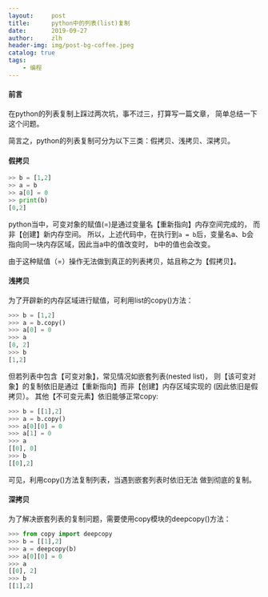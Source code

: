 ```yaml
---
layout:     post
title:      python中的列表(list)复制
date:       2019-09-27
author:     zlh
header-img: img/post-bg-coffee.jpeg
catalog: true
tags:
    - 编程
---
```


#### 前言
在python的列表复制上踩过两次坑，事不过三，打算写一篇文章，
简单总结一下这个问题。

简言之，python的列表复制可分为以下三类：假拷贝、浅拷贝、深拷贝。


#### 假拷贝 

```python
>> b = [1,2]
>> a = b
>> a[0] = 0
>> print(b)
[0,2]

```
python当中，可变对象的赋值(=)是通过变量名【重新指向】内存空间完成的，
而非【创建】新内存空间。
所以，上述代码中，在执行到`a = b`后，变量名a、b会指向同一块内存区域，因此当a中的值改变时，
b中的值也会改变。

由于这种赋值（=）操作无法做到真正的列表拷贝，姑且称之为【假拷贝】。

#### 浅拷贝
为了开辟新的内存区域进行赋值，可利用list的copy()方法：
``` python
>>> b = [1,2]
>>> a = b.copy()
>>> a[0] = 0
>>> a
[0, 2]
>>> b
[1,2]
```
但若列表中包含【可变对象】，常见情况如嵌套列表(nested list)，
则【该可变对象】的复制依旧是通过【重新指向】而非【创建】内存区域实现的 (因此依旧是假拷贝）。
其他【不可变元素】依旧能够正常copy:
``` python
>>> b = [[1],2]
>>> a = b.copy()
>>> a[0][0] = 0
>>> a[1] = 0
>>> a
[[0], 0]
>>> b
[[0],2]
```

可见，利用copy()方法复制列表，当遇到嵌套列表时依旧无法
做到彻底的复制。


#### 深拷贝
为了解决嵌套列表的复制问题，需要使用copy模块的deepcopy()方法：

``` python
>>> from copy import deepcopy
>>> b = [[1],2]
>>> a = deepcopy(b)
>>> a[0][0] = 0
>>> a
[[0], 2]
>>> b
[[1],2]
```

